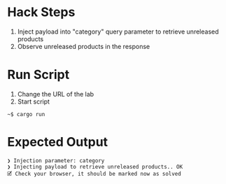 # Hack Steps

1. Inject payload into "category" query parameter to retrieve unreleased products
2. Observe unreleased products in the response

# Run Script

1. Change the URL of the lab
3. Start script

```
~$ cargo run
```

# Expected Output

```
❯ Injection parameter: category
❯ Injecting payload to retrieve unreleased products.. OK
🗹 Check your browser, it should be marked now as solved
```
